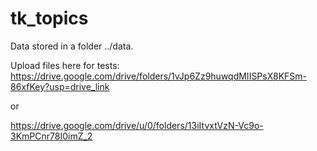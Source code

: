 # tk_topics

Data stored in a folder ../data.

Upload files here for tests: https://drive.google.com/drive/folders/1vJp6Zz9huwqdMIISPsX8KFSm-86xfKey?usp=drive_link

or

https://drive.google.com/drive/u/0/folders/13iItvxtVzN-Vc9o-3KmPCnr78I0imZ_2


